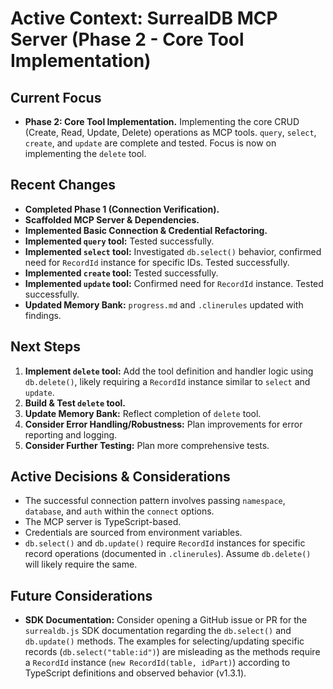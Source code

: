 # Active Context: SurrealDB MCP Server (Phase 2 - Core Tool Implementation)

## Current Focus

*   **Phase 2: Core Tool Implementation.** Implementing the core CRUD (Create, Read, Update, Delete) operations as MCP tools. `query`, `select`, `create`, and `update` are complete and tested. Focus is now on implementing the `delete` tool.

## Recent Changes

*   **Completed Phase 1 (Connection Verification).**
*   **Scaffolded MCP Server & Dependencies.**
*   **Implemented Basic Connection & Credential Refactoring.**
*   **Implemented `query` tool:** Tested successfully.
*   **Implemented `select` tool:** Investigated `db.select()` behavior, confirmed need for `RecordId` instance for specific IDs. Tested successfully.
*   **Implemented `create` tool:** Tested successfully.
*   **Implemented `update` tool:** Confirmed need for `RecordId` instance. Tested successfully.
*   **Updated Memory Bank:** `progress.md` and `.clinerules` updated with findings.

## Next Steps

1.  **Implement `delete` tool:** Add the tool definition and handler logic using `db.delete()`, likely requiring a `RecordId` instance similar to `select` and `update`.
2.  **Build & Test `delete` tool.**
3.  **Update Memory Bank:** Reflect completion of `delete` tool.
4.  **Consider Error Handling/Robustness:** Plan improvements for error reporting and logging.
5.  **Consider Further Testing:** Plan more comprehensive tests.

## Active Decisions & Considerations

*   The successful connection pattern involves passing `namespace`, `database`, and `auth` within the `connect` options.
*   The MCP server is TypeScript-based.
*   Credentials are sourced from environment variables.
*   `db.select()` and `db.update()` require `RecordId` instances for specific record operations (documented in `.clinerules`). Assume `db.delete()` will likely require the same.

## Future Considerations

*   **SDK Documentation:** Consider opening a GitHub issue or PR for the `surrealdb.js` SDK documentation regarding the `db.select()` and `db.update()` methods. The examples for selecting/updating specific records (`db.select("table:id")`) are misleading as the methods require a `RecordId` instance (`new RecordId(table, idPart)`) according to TypeScript definitions and observed behavior (v1.3.1).
